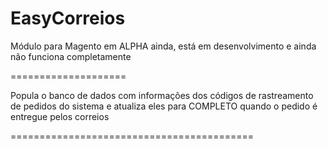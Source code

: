EasyCorreios
========

Módulo para Magento em ALPHA ainda, está em desenvolvimento e ainda não funciona completamente

====================

Popula o banco de dados com informações dos códigos de rastreamento de pedidos do sistema e atualiza eles para COMPLETO quando o pedido é entregue pelos correios

==========================================